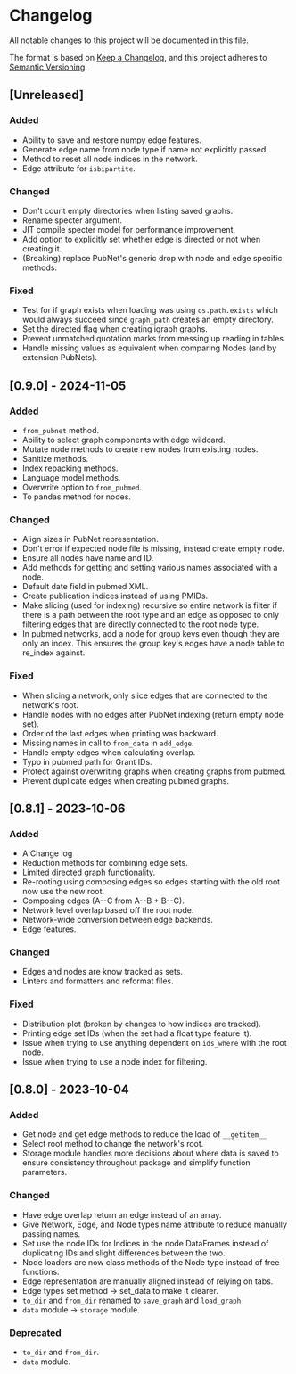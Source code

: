 # Changelog

All notable changes to this project will be documented in this file.

The format is based on [Keep a Changelog](https://keepachangelog.com/en/1.0.0/),
and this project adheres to [Semantic Versioning](https://semver.org/spec/v2.0.0.html).

## [Unreleased]

### Added

- Ability to save and restore numpy edge features.
- Generate edge name from node type if name not explicitly passed.
- Method to reset all node indices in the network.
- Edge attribute for `isbipartite`.

### Changed

- Don't count empty directories when listing saved graphs.
- Rename specter argument.
- JIT compile specter model for performance improvement.
- Add option to explicitly set whether edge is directed or not when creating it.
- (Breaking) replace PubNet's generic drop with node and edge specific methods.

### Fixed

- Test for if graph exists when loading was using `os.path.exists` which would always succeed since `graph_path` creates an empty directory.
- Set the directed flag when creating igraph graphs.
- Prevent unmatched quotation marks from messing up reading in tables.
- Handle missing values as equivalent when comparing Nodes (and by extension PubNets).

## [0.9.0] - 2024-11-05

### Added

- `from_pubnet` method.
- Ability to select graph components with edge wildcard.
- Mutate node methods to create new nodes from existing nodes.
- Sanitize methods.
- Index repacking methods.
- Language model methods.
- Overwrite option to `from_pubmed`.
- To pandas method for nodes.

### Changed

- Align sizes in PubNet representation.
- Don't error if expected node file is missing, instead create empty node.
- Ensure all nodes have name and ID.
- Add methods for getting and setting various names associated with a node.
- Default date field in pubmed XML.
- Create publication indices instead of using PMIDs.
- Make slicing (used for indexing) recursive so entire network is filter if there is a path between the root type and an edge as opposed to only filtering edges that are directly connected to the root node type.
- In pubmed networks, add a node for group keys even though they are only an index. This ensures the group key's edges have a node table to re_index against.

### Fixed

- When slicing a network, only slice edges that are connected to the network's root.
- Handle nodes with no edges after PubNet indexing (return empty node set).
- Order of the last edges when printing was backward.
- Missing names in call to `from_data` in `add_edge`.
- Handle empty edges when calculating overlap.
- Typo in pubmed path for Grant IDs.
- Protect against overwriting graphs when creating graphs from pubmed.
- Prevent duplicate edges when creating pubmed graphs.

## [0.8.1] - 2023-10-06

### Added

- A Change log
- Reduction methods for combining edge sets.
- Limited directed graph functionality.
- Re-rooting using composing edges so edges starting with the old root now use the new root.
- Composing edges (A--C from A--B + B--C).
- Network level overlap based off the root node.
- Network-wide conversion between edge backends.
- Edge features.

### Changed

- Edges and nodes are know tracked as sets.
- Linters and formatters and reformat files.

### Fixed

- Distribution plot (broken by changes to how indices are tracked).
- Printing edge set IDs (when the set had a float type feature it).
- Issue when trying to use anything dependent on `ids_where` with the root
node.
- Issue when trying to use a node index for filtering.

## [0.8.0] - 2023-10-04

### Added

- Get node and get edge methods to reduce the load of `__getitem__`
- Select root method to change the network's root.
- Storage module handles more decisions about where data is saved to ensure consistency throughout package and simplify function parameters.

### Changed

- Have edge overlap return an edge instead of an array.
- Give Network, Edge, and Node types name attribute to reduce manually passing names.
- Set use the node IDs for Indices in the node DataFrames instead of duplicating IDs and slight differences between the two.
- Node loaders are now class methods of the Node type instead of free functions.
- Edge representation are manually aligned instead of relying on tabs.
- Edge types set method -> set_data to make it clearer.
- `to_dir` and `from_dir` renamed to `save_graph` and `load_graph`
- `data` module -> `storage` module.

### Deprecated

- `to_dir` and `from_dir`.
- `data` module.
